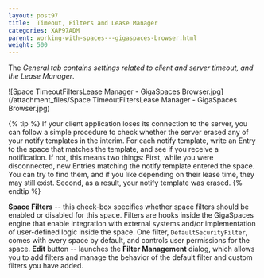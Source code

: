 ```yaml
---
layout: post97
title:  Timeout, Filters and Lease Manager
categories: XAP97ADM
parent: working-with-spaces---gigaspaces-browser.html
weight: 500
---
```




The **General* tab contains settings related to client and server timeout, and the *Lease Manager**.

![Space TimeoutFiltersLease Manager - GigaSpaces Browser.jpg](/attachment_files/Space TimeoutFiltersLease Manager - GigaSpaces Browser.jpg)

{% tip %}
If your client application loses its connection to the server, you can follow a simple procedure to check whether the server erased any of your notify templates in the interim. For each notify template, write an Entry to the space that matches the template, and see if you receive a notification. If not, this means two things: First, while you were disconnected, new Entries matching the notify template entered the space. You can try to find them, and if you like depending on their lease time, they may still exist. Second, as a result, your notify template was erased.
{% endtip %}

**Space Filters** -- this check-box specifies whether space filters should be enabled or disabled for this space. Filters are hooks inside the GigaSpaces engine that enable integration with external systems and/or implementation of user-defined logic inside the space. One filter, `DefaultSecurityFilter`, comes with every space by default, and controls user permissions for the space.
**Edit** button -- launches the **Filter Management** dialog, which allows you to add filters and manage the behavior of the default filter and custom filters you have added.

